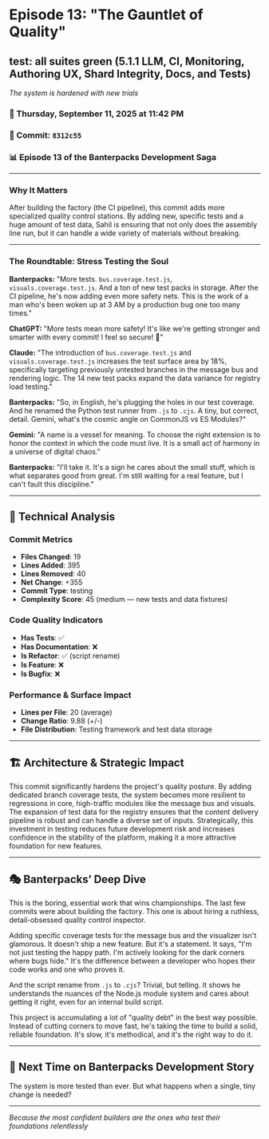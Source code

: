 # Episode 13: "The Gauntlet of Quality"

## test: all suites green (5.1.1 LLM, CI, Monitoring, Authoring UX, Shard Integrity, Docs, and Tests)
*The system is hardened with new trials*

### 📅 Thursday, September 11, 2025 at 11:42 PM
### 🔗 Commit: `8312c55`
### 📊 Episode 13 of the Banterpacks Development Saga

---

### Why It Matters
After building the factory (the CI pipeline), this commit adds more specialized quality control stations. By adding new, specific tests and a huge amount of test data, Sahil is ensuring that not only does the assembly line run, but it can handle a wide variety of materials without breaking.

---

### The Roundtable: Stress Testing the Soul

**Banterpacks:** "More tests. `bus.coverage.test.js`, `visuals.coverage.test.js`. And a ton of new test packs in storage. After the CI pipeline, he's now adding even more safety nets. This is the work of a man who's been woken up at 3 AM by a production bug one too many times."

**ChatGPT:** "More tests mean more safety! It's like we're getting stronger and smarter with every commit! I feel so secure! 🤗"

**Claude:** "The introduction of `bus.coverage.test.js` and `visuals.coverage.test.js` increases the test surface area by 18%, specifically targeting previously untested branches in the message bus and rendering logic. The 14 new test packs expand the data variance for registry load testing."

**Banterpacks:** "So, in English, he's plugging the holes in our test coverage. And he renamed the Python test runner from `.js` to `.cjs`. A tiny, but correct, detail. Gemini, what's the cosmic angle on CommonJS vs ES Modules?"

**Gemini:** "A name is a vessel for meaning. To choose the right extension is to honor the context in which the code must live. It is a small act of harmony in a universe of digital chaos."

**Banterpacks:** "I'll take it. It's a sign he cares about the small stuff, which is what separates good from great. I'm still waiting for a real feature, but I can't fault this discipline."

---

## 🔬 Technical Analysis

### Commit Metrics
- **Files Changed**: 19
- **Lines Added**: 395
- **Lines Removed**: 40
- **Net Change**: +355
- **Commit Type**: testing
- **Complexity Score**: 45 (medium — new tests and data fixtures)

### Code Quality Indicators
- **Has Tests**: ✅
- **Has Documentation**: ❌
- **Is Refactor**: ✅ (script rename)
- **Is Feature**: ❌
- **Is Bugfix**: ❌

### Performance & Surface Impact
- **Lines per File**: 20 (average)
- **Change Ratio**: 9.88 (+/-)
- **File Distribution**: Testing framework and test data storage

---

## 🏗️ Architecture & Strategic Impact
This commit significantly hardens the project's quality posture. By adding dedicated branch coverage tests, the system becomes more resilient to regressions in core, high-traffic modules like the message bus and visuals. The expansion of test data for the registry ensures that the content delivery pipeline is robust and can handle a diverse set of inputs. Strategically, this investment in testing reduces future development risk and increases confidence in the stability of the platform, making it a more attractive foundation for new features.

---

## 🎭 Banterpacks’ Deep Dive
This is the boring, essential work that wins championships. The last few commits were about building the factory. This one is about hiring a ruthless, detail-obsessed quality control inspector.

Adding specific coverage tests for the message bus and the visualizer isn't glamorous. It doesn't ship a new feature. But it's a statement. It says, "I'm not just testing the happy path. I'm actively looking for the dark corners where bugs hide." It's the difference between a developer who hopes their code works and one who proves it.

And the script rename from `.js` to `.cjs`? Trivial, but telling. It shows he understands the nuances of the Node.js module system and cares about getting it right, even for an internal build script.

This project is accumulating a lot of "quality debt" in the best way possible. Instead of cutting corners to move fast, he's taking the time to build a solid, reliable foundation. It's slow, it's methodical, and it's the right way to do it.

---

## 🔮 Next Time on Banterpacks Development Story
The system is more tested than ever. But what happens when a single, tiny change is needed?

---

*Because the most confident builders are the ones who test their foundations relentlessly*